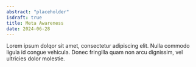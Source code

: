 ```yaml
---
abstract: "placeholder"
isdraft: true
title: Meta Awareness
date: 2024-06-28
---
```


Lorem ipsum dolqor sit amet, consectetur adipiscing elit. Nulla
commodo ligula id congue vehicula. Donec fringilla quam non arcu
dignissim, vel ultricies dolor molestie.
